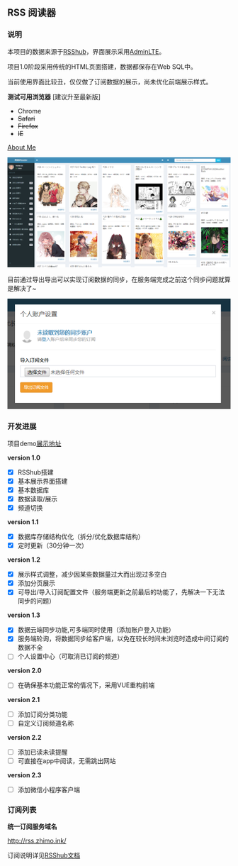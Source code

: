 ## RSS 阅读器

### 说明

本项目的数据来源于[RSShub](https://github.com/DIYgod/RSSHub)，界面展示采用[AdminLTE](https://adminlte.io)。

项目1.0阶段采用传统的HTML页面搭建，数据都保存在Web SQL中。

当前使用界面比较丑，仅仅做了订阅数据的展示，尚未优化前端展示样式。

**测试可用浏览器** [建议升至最新版]

- Chrome 
- ~~Safari~~
- ~~Firefox~~
- ~~IE~~

[About Me](https://zhimo.ink/about/)

![使用截图](/dist/img/v1.2.4_show.png)

目前通过导出导出可以实现订阅数据的同步，在服务端完成之前这个同步问题就算是解决了~

![导入文件](/dist/img/v1.2.4.png)

### 开发进展

项目demo[展示地址](http://reader.zhimo.ink/)

**version 1.0**

- [x] RSShub搭建
- [x] 基本展示界面搭建
- [x] 基本数据库
- [x] 数据读取/展示
- [x] 频道切换

**version 1.1**

- [x] 数据库存储结构优化（拆分/优化数据库结构）
- [x] 定时更新（30分钟一次）

**version 1.2**

- [x] 展示样式调整，减少因某些数据量过大而出现过多空白
- [x] 添加分页展示
- [x] 可导出/导入订阅配置文件（服务端更新之前最后的功能了，先解决一下无法同步的问题）

**version 1.3**

- [x] 数据云端同步功能,可多端同时使用（添加账户登入功能）
- [x] 服务端轮询，将数据同步给客户端，以免在较长时间未浏览时造成中间订阅的数据不全
- [ ] 个人设置中心（可取消已订阅的频道）

**version 2.0**

- [ ] 在确保基本功能正常的情况下，采用VUE重构前端

**version 2.1**

- [ ] 添加订阅分类功能
- [ ] 自定义订阅频道名称

**version 2.2**

- [ ] 添加已读未读提醒
- [ ] 可直接在app中阅读，无需跳出网站

**version 2.3**

- [ ] 添加微信小程序客户端

### 订阅列表

**统一订阅服务域名**

http://rss.zhimo.ink/

订阅说明详见[RSShub文档](https://docs.rsshub.app/#社交媒体)

